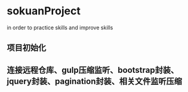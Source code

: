 # sokuanProject
in order to practice skills and improve skills

## 项目初始化 
## 连接远程仓库、gulp压缩监听、bootstrap封装、jquery封装、pagination封装、相关文件监听压缩
